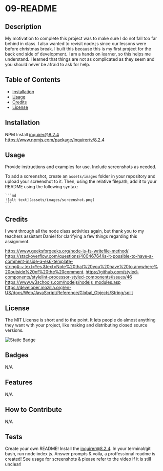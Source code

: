 # 09-README

## Description

My motivation to complete this project was to make sure I do not fall too far behind in class. I also wanted to revisit node.js since our lessons were before christmas break. I built this because this is my first project for the back end side of development. I am a hands on learner, so this helps me understand. I learned that things are not as complicated as they seem and you should never be afraid to ask for help.


## Table of Contents 

- [Installation](#installation)
- [Usage](#usage)
- [Credits](#credits)
- [License](#license)

## Installation

NPM Install inquirer@8.2.4<br>
https://www.npmjs.com/package/inquirer/v/8.2.4

## Usage

Provide instructions and examples for use. Include screenshots as needed.

To add a screenshot, create an `assets/images` folder in your repository and upload your screenshot to it. Then, using the relative filepath, add it to your README using the following syntax:

    ```md
    ![alt text](assets/images/screenshot.png)
    ```

## Credits

I went through all the node class activities again, but thank you to my teachers assistant Daniel for clarifying a few things regarding this assignment.

https://www.geeksforgeeks.org/node-js-fs-writefile-method/
https://stackoverflow.com/questions/40046764/is-it-possible-to-have-a-comment-inside-a-es6-template-string#:~:text=Yes.&text=Note%20that%20you%20have%20to,anywhere%20outside%20of%20the%20comment.
https://github.com/styled-components/stylelint-processor-styled-components/issues/46
https://www.w3schools.com/nodejs/nodejs_modules.asp
https://developer.mozilla.org/en-US/docs/Web/JavaScript/Reference/Global_Objects/String/split

## License

The MIT License is short and to the point. It lets people do almost anything they want with your project, like making and distributing closed source versions.

![Static Badge](https://img.shields.io/badge/License-MIT-green)

## Badges

N/A

## Features

N/A

## How to Contribute

N/A

## Tests

Create your own README! Install the inquirer@8.2.4. In your terminal/git bash, run node index.js. Answer prompts & voila, a proffessional readme is created! See usage for screenshots & please refer to the video if it is still unclear!